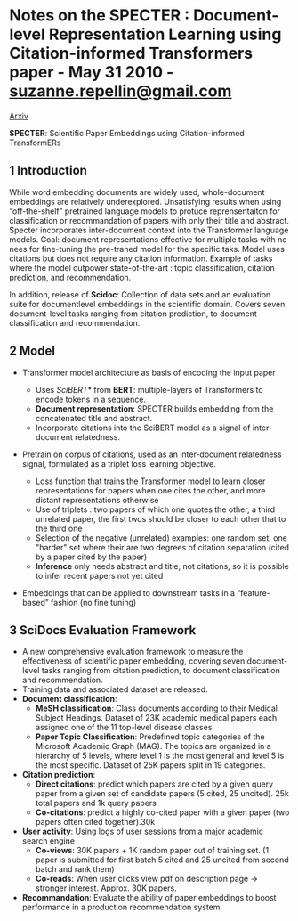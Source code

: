 # Notes on the SPECTER : Document-level Representation Learning using Citation-informed Transformers paper - May 31 2010 - suzanne.repellin@gmail.com
[Arxiv](https://arxiv.org/pdf/2004.07180.pdf)

**SPECTER**: Scientific Paper Embeddings using Citation-informed TransformERs

## 1 Introduction
While word embedding documents are widely used, whole-document embeddings are relatively underexplored.
Unsatisfying results when using “off-the-shelf” pretrained language models to protuce reprensentaiton for classification or recommandation of papers with only their title and abstract.
Specter incorporates inter-document context into the Transformer language models.
Goal: document representations effective for multiple tasks with no nees for fine-tuning the pre-traned model for the specific taks.
Model uses citations but does not require any citation information.
Example of tasks where the model outpower state-of-the-art : topic classification, citation prediction, and recommendation.

In addition, release of **Scidoc**: Collection of data sets and an evaluation suite for documentlevel embeddings in the scientific domain. Covers seven document-level tasks ranging from citation prediction, to document classification and recommendation.

## 2 Model
- Transformer model architecture as basis of encoding the input paper
  - Uses *SciBERT** from **BERT**: multiple-layers of Transformers to encode tokens in a sequence.
  - **Document representation**: SPECTER builds embedding from the concatenated title and abstract.
  - Incorporate citations into the SciBERT model as a signal of inter-document relatedness.
  
- Pretrain on corpus of citations, used as an inter-document relatedness signal, formulated as a triplet loss learning objective.
  - Loss function that trains the Transformer model to learn closer representations for papers when one cites the other, and more distant representations otherwise
  - Use of triplets : two papers of which one quotes the other, a third unrelated paper, the first twos should be closer to each other that to the third one
  - Selection of the negative (unrelated) examples: one random set, one "harder" set where their are two degrees of citation separation (cited by a paper cited by the paper)
  - **Inference** only needs abstract and title, not citations, so it is possible to infer recent papers not yet cited
  
- Embeddings that can be applied to downstream tasks in a “feature-based” fashion (no fine tuning)

## 3 SciDocs Evaluation Framework
- A new comprehensive evaluation framework to measure the effectiveness of scientific paper embedding, covering seven document-level tasks ranging from citation prediction, to document classification and recommendation. 
- Training data and associated dataset are released.
- **Document classification**:
  - **MeSH classification**: Class documents according to their Medical Subject Headings. Dataset of 23K academic medical papers each assigned one of the 11 top-level disease classes.
  - **Paper Topic Classification**: Predefined topic categories of the Microsoft Academic Graph (MAG). The topics are organized in a hierarchy of 5 levels, where level 1 is the most general and level 5 is the most specific. Dataset of 25K papers split in 19 categories.
- **Citation prediction**:
  - **Direct citations**: predict which papers are cited by a given query paper from a given set of candidate papers (5 cited, 25 uncited). 25k total papers and 1k query papers
  - **Co-citations**: predict a highly co-cited paper with a given paper (two papers often cited together).30k
- **User activity**: Using logs of user sessions from a major academic search engine
  - **Co-views**: 30K papers + 1K random paper out of training set. (1 paper is submitted for first batch 5 cited and 25 uncited from second batch and rank them)
  - **Co-reads**: When user clicks view pdf on description page -> stronger interest. Approx. 30K papers.
 - **Recommandation**: Evaluate the ability of paper embeddings to boost performance in a production recommendation system.
